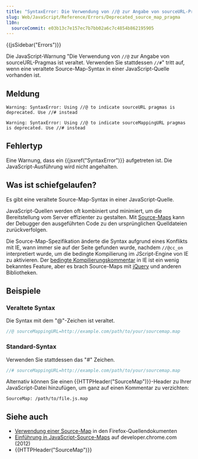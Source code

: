```yaml
---
title: "SyntaxError: Die Verwendung von //@ zur Angabe von sourceURL-Pragmas ist veraltet. Verwenden Sie stattdessen //#"
slug: Web/JavaScript/Reference/Errors/Deprecated_source_map_pragma
l10n:
  sourceCommit: e03b13c7e157ec7b7bb02a6c7c4854b862195905
---
```


{{jsSidebar("Errors")}}

Die JavaScript-Warnung "Die Verwendung von `//@` zur Angabe von sourceURL-Pragmas ist veraltet. Verwenden Sie stattdessen `//#`" tritt auf, wenn eine veraltete Source-Map-Syntax in einer JavaScript-Quelle vorhanden ist.

## Meldung

```plain
Warning: SyntaxError: Using //@ to indicate sourceURL pragmas is deprecated. Use //# instead

Warning: SyntaxError: Using //@ to indicate sourceMappingURL pragmas is deprecated. Use //# instead
```

## Fehlertyp

Eine Warnung, dass ein {{jsxref("SyntaxError")}} aufgetreten ist. Die JavaScript-Ausführung wird nicht angehalten.

## Was ist schiefgelaufen?

Es gibt eine veraltete Source-Map-Syntax in einer JavaScript-Quelle.

JavaScript-Quellen werden oft kombiniert und minimiert, um die Bereitstellung vom Server effizienter zu gestalten. Mit [Source-Maps](https://firefox-source-docs.mozilla.org/devtools-user/debugger/how_to/use_a_source_map/index.html) kann der Debugger den ausgeführten Code zu den ursprünglichen Quelldateien zurückverfolgen.

Die Source-Map-Spezifikation änderte die Syntax aufgrund eines Konflikts mit IE, wann immer sie auf der Seite gefunden wurde, nachdem `//@cc_on` interpretiert wurde, um die bedingte Kompilierung im JScript-Engine von IE zu aktivieren. Der [bedingte Kompilierungskommentar](https://stackoverflow.com/questions/24473882/what-does-this-comment-cc-on-0-do-inside-an-if-statement-in-javascript) in IE ist ein wenig bekanntes Feature, aber es brach Source-Maps mit [jQuery](https://bugs.jquery.com/ticket/13274/) und anderen Bibliotheken.

## Beispiele

### Veraltete Syntax

Die Syntax mit dem "@"-Zeichen ist veraltet.

```js example-bad
//@ sourceMappingURL=http://example.com/path/to/your/sourcemap.map
```

### Standard-Syntax

Verwenden Sie stattdessen das "#" Zeichen.

```js example-good
//# sourceMappingURL=http://example.com/path/to/your/sourcemap.map
```

Alternativ können Sie einen {{HTTPHeader("SourceMap")}}-Header zu Ihrer JavaScript-Datei hinzufügen, um ganz auf einen Kommentar zu verzichten:

```http example-good
SourceMap: /path/to/file.js.map
```

## Siehe auch

- [Verwendung einer Source-Map](https://firefox-source-docs.mozilla.org/devtools-user/debugger/how_to/use_a_source_map/index.html) in den Firefox-Quellendokumenten
- [Einführung in JavaScript-Source-Maps](https://developer.chrome.com/blog/sourcemaps/) auf developer.chrome.com (2012)
- {{HTTPHeader("SourceMap")}}
